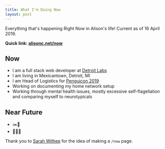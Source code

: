 ```yaml
---
title: What I'm Doing Now
layout: post
---
```


Everything that's happening Right Now in Alison's life! Current as of 16 April 2019.

**Quick link: [alisonc.net/now](https://alisonc.net/now)**

Now
---

- I am a full stack web developer at [Detroit Labs](https://detroitlabs.com/)
- I am living in Mexicantown, Detroit, MI
- I am Head of Logistics for [Penguicon 2019](https://2019.penguicon.org/)
- Working on documenting my home network setup
- Working through mental health issues, mostly excessive self-flagellation and comparing myself to neurotypicals

Near Future
-----------

- ✂️🎾
- 🎇💇🏻‍

Thank you to [Sarah Withee](https://sarahwithee.com/now) for the idea of making a `/now` page.
